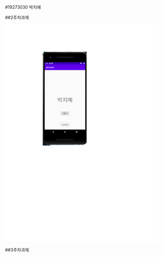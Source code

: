 #19273030 박지예



##2주차과제


<img width="" height=""  src="./ggggg/19273030.박지예001.png"></img>




##3주차과제


